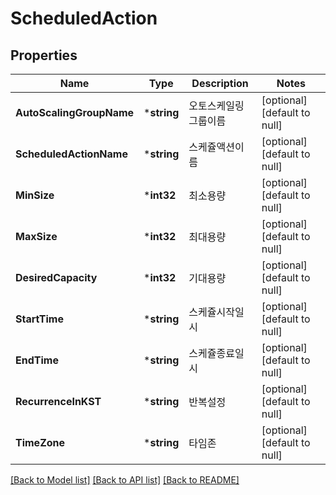 # ScheduledAction

## Properties
Name | Type | Description | Notes
------------ | ------------- | ------------- | -------------
**AutoScalingGroupName** | ***string** | 오토스케일링그룹이름 | [optional] [default to null]
**ScheduledActionName** | ***string** | 스케쥴액션이름 | [optional] [default to null]
**MinSize** | ***int32** | 최소용량 | [optional] [default to null]
**MaxSize** | ***int32** | 최대용량 | [optional] [default to null]
**DesiredCapacity** | ***int32** | 기대용량 | [optional] [default to null]
**StartTime** | ***string** | 스케쥴시작일시 | [optional] [default to null]
**EndTime** | ***string** | 스케쥴종료일시 | [optional] [default to null]
**RecurrenceInKST** | ***string** | 반복설정 | [optional] [default to null]
**TimeZone** | ***string** | 타임존 | [optional] [default to null]

[[Back to Model list]](../README.md#documentation-for-models) [[Back to API list]](../README.md#documentation-for-api-endpoints) [[Back to README]](../README.md)


